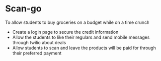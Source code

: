 # Scan-go
To allow students to buy groceries on a budget while on a time crunch

- Create a login page to secure the credit information
- Allow the students to like their regulars and send mobile messages through twilio about deals
- Allow students to scan and leave the products will be paid for through their preferred payment
